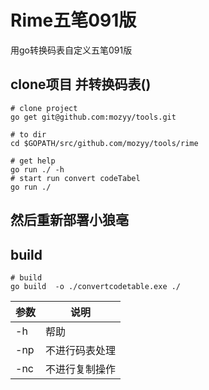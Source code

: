 # Rime五笔091版
用go转换码表自定义五笔091版

## clone项目 并转换码表()
```shell
# clone project
go get git@github.com:mozyy/tools.git

# to dir
cd $GOPATH/src/github.com/mozyy/tools/rime

# get help
go run ./ -h
# start run convert codeTabel
go run ./
```
## 然后重新部署小狼亳

## build
```shell
# build
go build  -o ./convertcodetable.exe ./
```

|参数  |说明           |
|---  |---            |
|-h   |帮助           |
|-np  |不进行码表处理  |
|-nc  |不进行复制操作  |